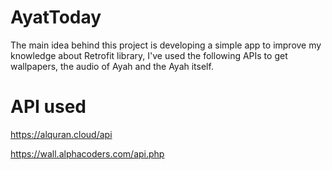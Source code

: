 # AyatToday

The main idea behind this project is developing a simple app to improve my knowledge about Retrofit library, I've used the following APIs to get wallpapers, the audio of Ayah  and the Ayah itself.

# API used 

https://alquran.cloud/api


https://wall.alphacoders.com/api.php
